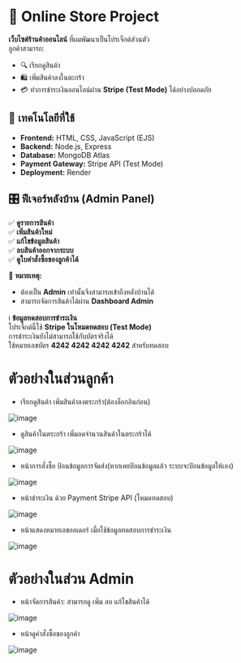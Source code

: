 # 🛒 Online Store Project

**เว็บไซต์ร้านค้าออนไลน์** ที่ผมพัฒนาเป็นโปรเจ็กต์ส่วนตัว  
ลูกค้าสามารถ:
- 🔍 เรียกดูสินค้า  
- 🛍 เพิ่มสินค้าลงในตะกร้า  
- 💳 ทำการชำระเงินออนไลน์ผ่าน **Stripe (Test Mode)** ได้อย่างปลอดภัย  

## 🚀 เทคโนโลยีที่ใช้
- **Frontend:** HTML, CSS, JavaScript (EJS)  
- **Backend:** Node.js, Express  
- **Database:** MongoDB Atlas
- **Payment Gateway:** Stripe API (Test Mode)  
- **Deployment:** Render  

## 🎛 ฟีเจอร์หลังบ้าน (Admin Panel)
✅ **ดูรายการสินค้า**  
✅ **เพิ่มสินค้าใหม่**  
✅ **แก้ไขข้อมูลสินค้า**  
✅ **ลบสินค้าออกจากระบบ**  
✅ **ดูใบคำสั่งซื้อของลูกค้าได้**  

🔐 **หมายเหตุ:**  
- ต้องเป็น **Admin** เท่านั้นจึงสามารถเข้าถึงหลังบ้านได้  
- สามารถจัดการสินค้าได้ผ่าน **Dashboard Admin**  


ℹ️ **ข้อมูลทดสอบการชำระเงิน**  
โปรเจ็กต์นี้ใช้ **Stripe ในโหมดทดสอบ (Test Mode)**  
การชำระเงินยังไม่สามารถใช้กับบัตรจริงได้  
ใช้หมายเลขบัตร **4242 4242 4242 4242** สำหรับทดสอบ  


# ตัวอย่างในส่วนลูกค้า
- เรียกดูสินค้า เพิ่มสินค้าลงตระกร้า(ต้องล็อกอินก่อน)
  
![image](https://github.com/user-attachments/assets/393fe5d5-e769-494a-9162-363e9b57e61a)

- ดูสินค้าในตระกร้า เพิ่มลดจำนวนสินค้าในตระกร้าได้
  
![image](https://github.com/user-attachments/assets/95d62e47-8369-4173-9105-ddf84e96493e)

- หน้าการสั่งซื้อ ป้อนข้อมูลการจัดส่ง(หากเคยป้อนข้อมูลแล้ว ระบบจะป้อนข้อมูลให้เอง)

![image](https://github.com/user-attachments/assets/c79dfc38-8d97-43de-bd26-b74895e56289)

- หน้าชำระเงิน ด้วย Payment Stripe API (โหมดทดสอบ) 

![image](https://github.com/user-attachments/assets/8aa44043-bc92-4ed1-bb34-a1321ac4a4ca)

- หน้าแสดงหมายเลขออเดอร์ เมื่อใช้ข้อมูลทดสอบการชำระเงิน

![image](https://github.com/user-attachments/assets/702663a1-387c-4911-9f12-c48354a1a948)


# ตัวอย่างในส่วน Admin
- หน้าจัดการสินค้า: สามารถดู เพิ่ม ลบ แก้ไขสินค้าได้

![image](https://github.com/user-attachments/assets/f8056ebe-11de-476d-90df-0e948f14944c)

- หน้าดูคำสั่งซื้อของลูกค้า

![image](https://github.com/user-attachments/assets/61398763-e785-4c2d-a44f-644feff8a20e)

